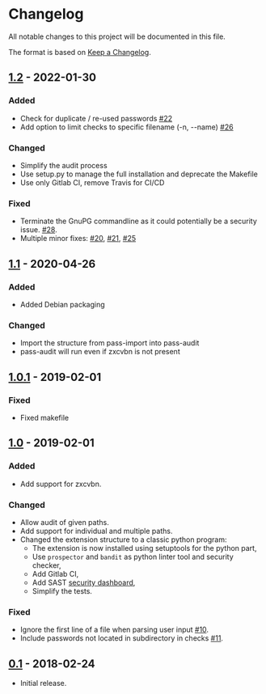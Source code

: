 # Changelog

All notable changes to this project will be documented in this file.

The format is based on [Keep a Changelog][keep-changelog].

## [1.2] - 2022-01-30
### Added
- Check for duplicate / re-used passwords  [#22](https://github.com/roddhjav/pass-audit/issues/22)
- Add option to limit checks to specific filename (-n, --name) [#26](https://github.com/roddhjav/pass-import/pull/26)

### Changed
- Simplify the audit process
- Use setup.py to manage the full installation and deprecate the Makefile
- Use only Gitlab CI, remove Travis for CI/CD

### Fixed
- Terminate the GnuPG commandline as it could potentially be a security issue. [#28](https://github.com/roddhjav/pass-import/pull/28).
- Multiple minor fixes: [#20](https://github.com/roddhjav/pass-import/pull/26), [#21](https://github.com/roddhjav/pass-import/pull/26),  [#25](https://github.com/roddhjav/pass-import/pull/26)


## [1.1] - 2020-04-26
### Added
* Added Debian packaging

### Changed
* Import the structure from pass-import into pass-audit
* pass-audit will run even if zxcvbn is not present


## [1.0.1] - 2019-02-01
### Fixed
* Fixed makefile


## [1.0] - 2019-02-01
### Added
* Add support for zxcvbn.

### Changed
* Allow audit of given paths.
* Add support for individual and multiple paths.
* Changed the extension structure to a classic python program:
  - The extension is now installed using setuptools for the python part,
  - Use `prospector` and `bandit` as python linter tool and security checker,
  - Add Gitlab CI,
  - Add SAST [security dashboard](https://gitlab.com/roddhjav/pass-audit/security/dashboard),
  - Simplify the tests.

### Fixed
* Ignore the first line of a file when parsing user input [#10](https://github.com/roddhjav/pass-import//pull/10).
* Include passwords not located in subdirectory in checks [#11](https://github.com/roddhjav/pass-import//pull/11).


## [0.1] - 2018-02-24

* Initial release.


[1.2]: https://github.com/roddhjav/pass-audit/releases/tag/v1.2
[1.1]: https://github.com/roddhjav/pass-audit/releases/tag/v1.1
[1.0.1]: https://github.com/roddhjav/pass-audit/releases/tag/v1.0.1
[1.0]: https://github.com/roddhjav/pass-audit/releases/tag/v1.0
[0.1]: https://github.com/roddhjav/pass-audit/releases/tag/v0.1

[keep-changelog]: https://keepachangelog.com/en/1.0.0/
